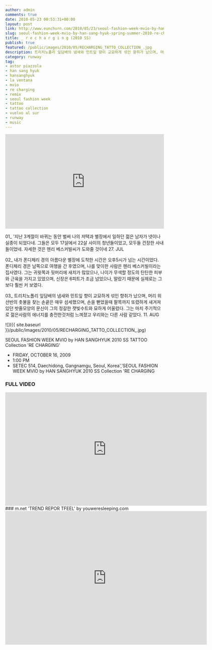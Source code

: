```yaml
---
author: admin
comments: true
date: 2010-05-23 00:53:31+00:00
layout: post
link: http://www.eunchurn.com/2010/05/23/seoul-fashion-week-mvio-by-han-sang-hyuk-spring-summer-2010-re-charging/
slug: seoul-fashion-week-mvio-by-han-sang-hyuk-spring-summer-2010-re-charging
title: _ r e c h a r g i n g (2010 SS)
publish: true
featured: /public/images/2010/05/RECHARGING_TATTO_COLLECTION_.jpg
description: 트리치노폴리 잎담배의 냄새와 민트잎 향이 교묘하게 섞인 향취가 났으며, 머리 위 선반의 촛불을 찾는 손끝은 매우 섬세했으며, 손을 뻗었을때 팔목까지 또렸하게 새겨져 있던 밧줄모양의 문신이 그의 정갈한 잿빛수트와 묘하게 어울렸다. 그는 마치 주기적으로 젊은사람의 에너지를 충전한것처럼 느껴졌고 우리와는 다른 사람 같았다.
category: runway
tag:
- astor piazzola
- han sang hyuk
- hansanghyuk
- la ventana
- mvio
- re charging
- remix
- seoul fashion week
- tattoo
- tattoo collection
- vuelvo al sur
- runway
- music
---
```

<iframe width="100%" height="300" scrolling="no" frameborder="no" src="https://w.soundcloud.com/player/?url=https%3A//api.soundcloud.com/tracks/1260248&amp;color=%23ff5500&amp;auto_play=false&amp;hide_related=false&amp;show_comments=true&amp;show_user=true&amp;show_reposts=false&amp;show_teaser=true&amp;visual=true"></iframe>


01_ '지난 3계절이 바뀌는 동안 벌써 나의 저택과 별장에서 일하던 젊은 남자가 넷이나 실종이 되었다네. 그들은 모두 17살에서 22살 사이의 청년들이었고, 모두들 건장한 사내들이었네. 자세한 것은 헨리 베스커빌씨가 도와줄 것이네 27. JUL

02_ 내가 폰디체리 경의 아름다운 별장에 도착한 시간은 오후5시가 넘는 시간이었다.
폰디체리 경은 남쪽으로 여행을 간 후였으며, 나를 맞이한 사람은 헨리 베스커빌이라는 집사였다. 그는 귀윗쪽과 뒷머리에 새치가 많았으나, 나이가 무색할 정도의 탄탄한 피부와 근육을 가지고 있었으며, 신장은 6피트가 조금 넘었으나, 말랐기 때문에 실제로는 그보다 훨씬 커 보였다.

03_ 트리치노폴리 잎담배의 냄새와 민트잎 향이 교묘하게 섞인 향취가 났으며, 머리 위 선반의 촛불을 찾는 손끝은 매우 섬세했으며, 손을 뻗었을때 팔목까지 또렸하게 새겨져 있던 밧줄모양의 문신이 그의 정갈한 잿빛수트와 묘하게 어울렸다. 그는 마치 주기적으로 젊은사람의 에너지를 충전한것처럼 느껴졌고 우리와는 다른 사람 같았다. 11. AUG

![]({{ site.baseurl }}/public/images/2010/05/RECHARGING_TATTO_COLLECTION_.jpg)

SEOUL FASHION WEEK MVIO by HAN SANGHYUK 2010 SS TATTOO Collection 'RE CHARGING'

- FRIDAY, OCTOBER 16, 2009
- 1:00 PM
- SETEC 514, Daechidong, Gangnamgu, Seoul, Korea','SEOUL FASHION WEEK MVIO by HAN SANGHYUK 2010 SS Collection 'RE CHARGING

### FULL VIDEO
<div class="videoWrapper">
<iframe src="https://player.vimeo.com/video/10650004" width="640" height="360" frameborder="0" webkitallowfullscreen mozallowfullscreen allowfullscreen></iframe>
</div>
### m.net 'TREND REPOR TFEEL' by youweresleeping.com
<div class="videoWrapper">
<iframe src="https://player.vimeo.com/video/11520075" width="640" height="424" frameborder="0" webkitallowfullscreen mozallowfullscreen allowfullscreen></iframe>
</div>
